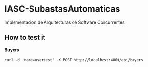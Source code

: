 # IASC-SubastasAutomaticas
Implementacion de  Arquitecturas de Software Concurrentes

## How to test it
#### Buyers
` curl -d 'name=usertest' -X POST http://localhost:4000/api/buyers `
